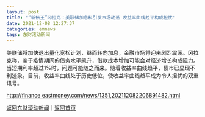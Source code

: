 ```yaml
---
layout: post
title: "“新债王”冈拉克：美联储加息料引发市场动荡 收益率曲线趋平构成担忧"
date: 2021-12-08 12:27:37
categories: emnews
tags: 东财滚动新闻
---
```


美联储将加快退出量化宽松计划，继而转向加息，金融市场将迎来剧烈震荡。冈拉克称，鉴于疫情期间的债务水平飙升，借款成本增加可能会对经济增长构成阻力。当短期利率超过1%时，问题可能随之而来。随着收益率曲线趋平，债市已显现不利迹象。目前，收益率曲线处于历史低位，使收益率曲线趋平成为令人担忧的双重讯号。

<http://finance.eastmoney.com/news/1351,202112082206891482.html>

[返回东财滚动新闻](//finews.withounder.com/emnews/)｜[返回首页](//finews.withounder.com/)
